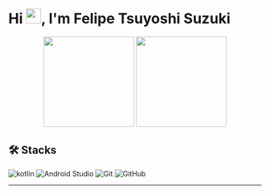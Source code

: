 <h1 align="left">Hi <img src="https://raw.githubusercontent.com/kaueMarques/kaueMarques/master/hi.gif" width="30px">, I'm Felipe Tsuyoshi Suzuki</h1>

<div align="center">
  <img height="180em" src="https://github-readme-stats.vercel.app/api?username=FelipeTsuyoshiSuzuki&show_icons=true&theme=tokyonight&include_all_commits=true&count_private=true"/>
  <img height="180em" src="https://github-readme-stats.vercel.app/api/top-langs/?username=FelipeTsuyoshiSuzuki&layout=compact&langs_count=7&theme=tokyonight"/>
</div>

## 🛠 Stacks


![kotlin](https://img.shields.io/badge/-Kotlin-05122A?style=for-the-badget&logo=kotlin)
![Android Studio](https://img.shields.io/badge/-AndroidStudio-05122A?style=for-the-badget&logo=androidstudio)
![Git](https://img.shields.io/badge/-git-05122A?style=for-the-badget&logo=git)
![GitHub](https://img.shields.io/badge/-GitHub-05122A?style=flat&logo=github)

---
